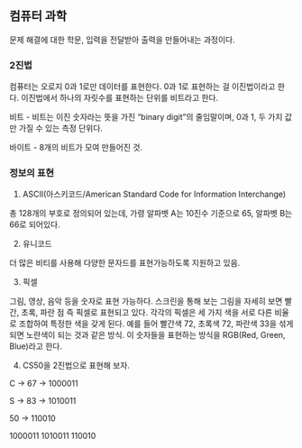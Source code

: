 ## 컴퓨터 과학 

문제 해결에 대한 학문, 입력을 전달받아 출력을 만들어내는 과정이다.

### 2진법

컴퓨터는 오로지 0과 1로만 데이터를 표현한다. 0과 1로 표현하는 걸 이진법이라고 한다. 이진법에서 하나의 자릿수를 표현하는 단위를 비트라고 한다.

비트 - 비트는 이진 숫자라는 뜻을 가진 “binary digit”의 줄임말이며, 0과 1, 두 가지 값만 가질 수 있는 측정 단위다.

바이트 - 8개의 비트가 모여 만들어진 것.

### 정보의 표현

1. ASCII(아스키코드/American Standard Code for Information Interchange)

총 128개의 부호로 정의되어 있는데, 가령 알파벳 A는 10진수 기준으로 65, 알파벳 B는 66로 되어있다.

2. 유니코드

더 많은 비티를 사용해 다양한 문자드를 표현가능하도록 지원하고 있음.

3. 픽셀

그림, 영상, 음악 등을 숫자로 표현 가능하다. 스크린을 통해 보는 그림을 자세히 보면 빨간, 초록, 파란 점 즉 픽셀로 표현되고 있다. 각각의 픽셀은 세 가지 색을 서로 다른 비율로 조합하여 특정한 색을 갖게 된다. 예를 들어 빨간색 72, 초록색 72, 파란색 33을 섞게 되면 노란색이 되는 것과 같은 방식. 이 숫자들을 표현하는 방식을 RGB(Red, Green, Blue)라고 한다.

4. CS50을 2진법으로 표현해 보자.

C -> 67 -> 1000011

S -> 83 -> 1010011

50 -> 110010

1000011 1010011 110010
